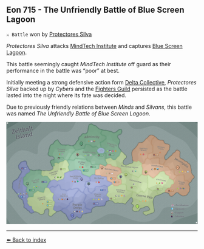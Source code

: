 ## Eon 715 - The Unfriendly Battle of Blue Screen Lagoon

`⚔️ Battle` won by [Protectores Silva](../refs/protectores_silva.md)

_Protectores Silva_ attacks [MindTech Institute](../refs/mindtech_institute.md) and captures [Blue Screen Lagoon](../refs/blue_screen_lagoon.md).

This battle seemingly caught _MindTech Institute_ off guard as their performance in the battle was “poor” at best.

Initially meeting a strong defensive action form [Delta Collective](../refs/delta_collective.md), _Protectores Silva_ backed up by _Cybers_ and the [Fighters Guild](../refs/fighters_guild.md) persisted as the battle lasted into the night where its fate was decided.

Due to previously friendly relations between _Minds_ and _Silvans_, this battle was named _The Unfriendly Battle of Blue Screen Lagoon_. 

![Battle Map](../timeline/map/eon0715.png)



----------
[⬅️ Back to index](../timeline/index.md)